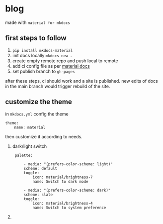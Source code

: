 # blog

made with `material for mkdocs`

## first steps to follow

1. `pip install mkdocs-material`
1. init docs locally `mkdocs new .` 
1. create empty remote repo and push local to remote 
1. add ci config file as per [material docs](https://squidfunk.github.io/mkdocs-material/publishing-your-site/)
1. set publish branch to `gh-pages`

after these steps, ci should work and a site is published. new edits of docs in the main branch would trigger rebuild of the site. 

## customize the theme

in `mkdocs.yml` config the theme

    theme:
        name: material

then customize it according to needs. 

1. dark/light switch

        palette:

            - media: "(prefers-color-scheme: light)"
            scheme: default
            toggle:
                icon: material/brightness-7
                name: Switch to dark mode

            - media: "(prefers-color-scheme: dark)"
            scheme: slate
            toggle:
                icon: material/brightness-4
                name: Switch to system preference

1. 